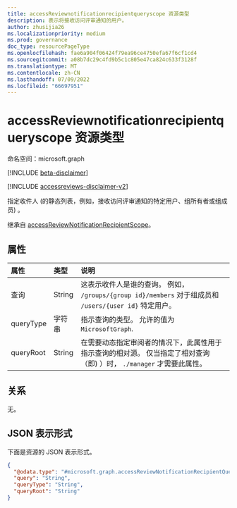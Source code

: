 ```yaml
---
title: accessReviewnotificationrecipientqueryscope 资源类型
description: 表示将接收访问评审通知的用户。
author: zhusijia26
ms.localizationpriority: medium
ms.prod: governance
doc_type: resourcePageType
ms.openlocfilehash: fae6a904f06424f79ea96ce4750efa67f6cf1cd4
ms.sourcegitcommit: a08b7dc29c4fd9b5c1c805e47ca824c633f3128f
ms.translationtype: MT
ms.contentlocale: zh-CN
ms.lasthandoff: 07/09/2022
ms.locfileid: "66697951"
---
```

# <a name="accessreviewnotificationrecipientqueryscope-resource-type"></a>accessReviewnotificationrecipientqueryscope 资源类型

命名空间：microsoft.graph

[!INCLUDE [beta-disclaimer](../../includes/beta-disclaimer.md)]

[!INCLUDE [accessreviews-disclaimer-v2](../../includes/accessreviews-disclaimer-v2.md)]

指定收件人 (的静态列表，例如，接收访问评审通知的特定用户、组所有者或组成员) 。

继承自 [accessReviewNotificationRecipientScope](../resources/accessreviewnotificationrecipientscope.md)。

## <a name="properties"></a>属性
| 属性 | 类型 | 说明 |
| :-------------------------| :---------- | :---------- |
| 查询 | String | 这表示收件人是谁的查询。 例如， `/groups/{group id}/members` 对于组成员和 `/users/{user id}` 特定用户。 |
| queryType | 字符串 | 指示查询的类型。 允许的值为 `MicrosoftGraph`. |
| queryRoot | String | 在需要动态指定审阅者的情况下，此属性用于指示查询的相对源。 仅当指定了相对查询（即) ）时， `./manager` 才需要此属性。 |


## <a name="relationships"></a>关系
无。

## <a name="json-representation"></a>JSON 表示形式
下面是资源的 JSON 表示形式。
<!-- {
  "blockType": "resource",
  "@odata.type": "microsoft.graph.accessReviewNotificationRecipientQueryScope"
}
-->
``` json
{
  "@odata.type": "#microsoft.graph.accessReviewNotificationRecipientQueryScope",
  "query": "String",
  "queryType": "String",
  "queryRoot": "String"
}
```
